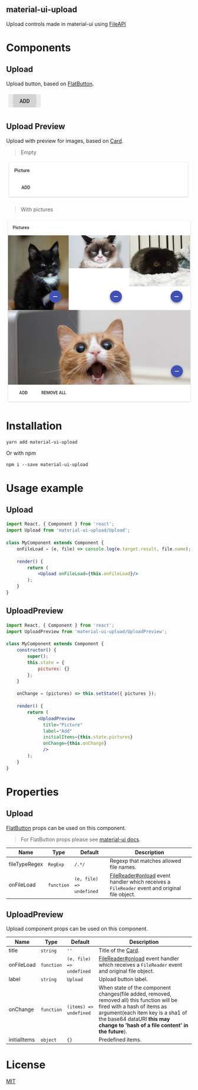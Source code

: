 material-ui-upload
----------------------

Upload controls made in material-ui using [FileAPI][file-api]

# Components

## Upload

Upload button, based on [FlatButton][flat-button].

![Upload button](screenshot-upload.png)

## Upload Preview

Upload with preview for images, based on [Card][card].

> Empty

![Upload preview](screenshot-upload-preview-empty.png)

> With pictures

![Upload preview](screenshot-upload-preview-with-pictures.png)

# Installation

``` shell
yarn add material-ui-upload
```

Or with npm

```shell
npm i --save material-ui-upload
```

# Usage example

## Upload

``` jsx
import React, { Component } from 'react';
import Upload from 'material-ui-upload/Upload';

class MyComponent extends Component {
    onFileLoad = (e, file) => console.log(e.target.result, file.name);

    render() {
        return (
            <Upload onFileLoad={this.onFileLoad}/>
        );
    }
}

```

## UploadPreview

``` jsx
import React, { Component } from 'react';
import UploadPreview from 'material-ui-upload/UploadPreview';

class MyComponent extends Component {
    constructor() {
        super();
        this.state = {
            pictures: {}
        };
    }

    onChange = (pictures) => this.setState({ pictures });

    render() {
        return (
            <UploadPreview
              title="Picture"
              label="Add"
              initialItems={this.state.pictures}
              onChange={this.onChange}
              />
        );
    }
}
```

# Properties

## Upload

[FlatButton][flat-button] props can be used on this component.

> For FlatButton props please see [material-ui docs][flat-button].

| Name | Type | Default | Description |
| ---- | ---- | ------- | ----------- |
| fileTypeRegex | `RegExp` | `/.*/` | Regexp that matches allowed file names. |
| onFileLoad | `function` | `(e, file) => undefined` | [FileReader#onload][onload] event handler which receives a `FileReader` event and original file object. |

## UploadPreview

Upload component props can be used on this component.

| Name | Type | Default | Description |
| ---- | ---- | ------- | ----------- |
| title | `string` | `''` | Title of the [Card][card]. |
| onFileLoad | `function` | `(e, file) => undefined` | [FileReader#onload][onload] event handler which receives a `FileReader` event and original file object. |
| label | `string` | `Upload` | Upload button label. |
| onChange | `function` | `(items) => undefined` | When state of the component changes(file added, removed, removed all) this function will be fired with a hash of items as argument(each item key is a sha1 of the base64 dataURI __this may change to 'hash of a file content' in the future__). |
| initialItems | `object` | `{}` | Predefined items. |

# License

[MIT](/LICENSE)


[card]: http://www.material-ui.com/#/components/card
[flat-button]: http://www.material-ui.com/#/components/flat-button
[file-api]: https://developer.mozilla.org/en-US/docs/Web/API/File
[onload]: https://developer.mozilla.org/ru/docs/Web/API/FileReader/onload
